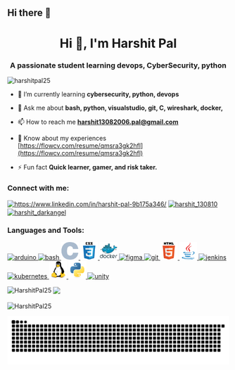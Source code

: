 ## Hi there 👋

<!--
**HarshitPal25/HarshitPal25** is a ✨ _special_ ✨ repository because its `README.md` (this file) appears on your GitHub profile.

Here are some ideas to get you started:

- 🔭 I’m currently working on ...
- 🌱 I’m currently learning ...
- 👯 I’m looking to collaborate on ...
- 🤔 I’m looking for help with ...
- 💬 Ask me about ...
- 📫 How to reach me: ...
- 😄 Pronouns: ...
- ⚡ Fun fact: ...
-->
<h1 align="center">Hi 👋, I'm Harshit Pal</h1>
<h3 align="center">A passionate student learning devops, CyberSecurity, python </h3>

<p align="left"> <img src="https://komarev.com/ghpvc/?username=harshitpal25&label=Profile%20views&color=0e75b6&style=flat" alt="harshitpal25" /> </p>

- 🌱 I’m currently learning **cybersecurity, python, devops**

- 💬 Ask me about **bash, python, visualstudio, git, C, wireshark, docker,**

- 📫 How to reach me **harshit13082006.pal@gmail.com**

- 📄 Know about my experiences [https://flowcv.com/resume/qmsra3gk2hfl](https://flowcv.com/resume/qmsra3gk2hfl)

- ⚡ Fun fact **Quick learner, gamer, and risk taker.**

<h3 align="left">Connect with me:</h3>
<p align="left">
<a href="https://www.linkedin.com/in/harshit-pal-9b175a346/" target="blank"><img align="center" src="https://raw.githubusercontent.com/rahuldkjain/github-profile-readme-generator/master/src/images/icons/Social/linked-in-alt.svg" alt="https://www.linkedin.com/in/harshit-pal-9b175a346/" height="30" width="40" /></a>
<a href="https://instagram.com/harshit_130810" target="blank"><img align="center" src="https://raw.githubusercontent.com/rahuldkjain/github-profile-readme-generator/master/src/images/icons/Social/instagram.svg" alt="harshit_130810" height="30" width="40" /></a>
<a href="https://www.leetcode.com/harshit_darkangel" target="blank"><img align="center" src="https://raw.githubusercontent.com/rahuldkjain/github-profile-readme-generator/master/src/images/icons/Social/leet-code.svg" alt="harshit_darkangel" height="30" width="40" /></a>
</p>

<h3 align="left">Languages and Tools:</h3>
<p align="left"> <a href="https://www.arduino.cc/" target="_blank" rel="noreferrer"> <img src="https://cdn.worldvectorlogo.com/logos/arduino-1.svg" alt="arduino" width="40" height="40"/> </a> <a href="https://www.gnu.org/software/bash/" target="_blank" rel="noreferrer"> <img src="https://www.vectorlogo.zone/logos/gnu_bash/gnu_bash-icon.svg" alt="bash" width="40" height="40"/> </a> <a href="https://www.cprogramming.com/" target="_blank" rel="noreferrer"> <img src="https://raw.githubusercontent.com/devicons/devicon/master/icons/c/c-original.svg" alt="c" width="40" height="40"/> </a> <a href="https://www.w3schools.com/css/" target="_blank" rel="noreferrer"> <img src="https://raw.githubusercontent.com/devicons/devicon/master/icons/css3/css3-original-wordmark.svg" alt="css3" width="40" height="40"/> </a> <a href="https://www.docker.com/" target="_blank" rel="noreferrer"> <img src="https://raw.githubusercontent.com/devicons/devicon/master/icons/docker/docker-original-wordmark.svg" alt="docker" width="40" height="40"/> </a> <a href="https://www.figma.com/" target="_blank" rel="noreferrer"> <img src="https://www.vectorlogo.zone/logos/figma/figma-icon.svg" alt="figma" width="40" height="40"/> </a> <a href="https://git-scm.com/" target="_blank" rel="noreferrer"> <img src="https://www.vectorlogo.zone/logos/git-scm/git-scm-icon.svg" alt="git" width="40" height="40"/> </a> <a href="https://www.w3.org/html/" target="_blank" rel="noreferrer"> <img src="https://raw.githubusercontent.com/devicons/devicon/master/icons/html5/html5-original-wordmark.svg" alt="html5" width="40" height="40"/> </a> <a href="https://www.java.com" target="_blank" rel="noreferrer"> <img src="https://raw.githubusercontent.com/devicons/devicon/master/icons/java/java-original.svg" alt="java" width="40" height="40"/> </a> <a href="https://www.jenkins.io" target="_blank" rel="noreferrer"> <img src="https://www.vectorlogo.zone/logos/jenkins/jenkins-icon.svg" alt="jenkins" width="40" height="40"/> </a> <a href="https://kubernetes.io" target="_blank" rel="noreferrer"> <img src="https://www.vectorlogo.zone/logos/kubernetes/kubernetes-icon.svg" alt="kubernetes" width="40" height="40"/> </a> <a href="https://www.linux.org/" target="_blank" rel="noreferrer"> <img src="https://raw.githubusercontent.com/devicons/devicon/master/icons/linux/linux-original.svg" alt="linux" width="40" height="40"/> </a> <a href="https://www.python.org" target="_blank" rel="noreferrer"> <img src="https://raw.githubusercontent.com/devicons/devicon/master/icons/python/python-original.svg" alt="python" width="40" height="40"/> </a> <a href="https://unity.com/" target="_blank" rel="noreferrer"> <img src="https://www.vectorlogo.zone/logos/unity3d/unity3d-icon.svg" alt="unity" width="40" height="40"/> </a> </p>


<div>
  <img align="center" src="https://github-readme-stats.vercel.app/api?username=HarshitPal25&layout=compact&show_icons=true&theme=radical" alt="HarshitPal25" width=48%"/>
  <img align="center" src="https://github-readme-streak-stats-eight.vercel.app/?user=HarshitPal25&theme=tokyonight" width="51%" />
</div>
<br />
<!-- <div>
  <img align="center" src="https://github-readme-stats.vercel.app/api?username=HarshitPal25&layout=compact&show_icons=true&theme=radical" width="48%" />
  <img align="center" src="https://github-readme-streak-stats-eight.vercel.app/?user=HarshitPal25&theme=radical" width="51%" />
</div>
<br /> -->
<!-- https://github-readme-stats.vercel.app/api?username=AmanDevelops&layout=compact&show_icons=true&theme=tokyonight -->
  <img align="center" src="https://github-readme-stats.vercel.app/api/top-langs?username=HarshitPal25&show_icons=true&theme=radical" alt="HarshitPal25" color="dark" />
<br /> 
  
![snake gif](https://github.com/HarshitPal25/HarshitPal25/blob/output/github-snake-dark.svg)
